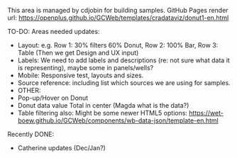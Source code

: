 This area is managed by cdjobin for building samples.
GitHub Pages render url: https://openplus.github.io/GCWeb/templates/cradataviz/donut1-en.html

TO-DO: Areas needed updates:
- Layout: e.g. Row 1: 30% filters 60% Donut, Row 2: 100% Bar, Row 3: Table (Then we get Design and UX input)
- Labels: We need to add labels and descriptions (re: not sure what data it is representing), maybe some in panels/wells?
- Mobile: Responsive test, layouts and sizes.
- Source reference: including list which sources we are using for samples.
- OTHER:
 - Pop-up/Hover on Donut
 - Donut data value Total in center (Magda what is the data?)
 - Table filtering also: Might be some newer HTML5 options: https://wet-boew.github.io/GCWeb/components/wb-data-json/template-en.html


Recently DONE:
- Catherine updates (Dec/Jan?)
